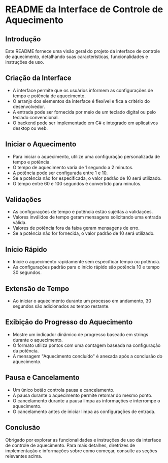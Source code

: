 # README da Interface de Controle de Aquecimento

## Introdução
Este README fornece uma visão geral do projeto da interface de controle de aquecimento, detalhando suas características, funcionalidades e instruções de uso.

## Criação da Interface
- A interface permite que os usuários informem as configurações de tempo e potência de aquecimento.
- O arranjo dos elementos da interface é flexível e fica a critério do desenvolvedor.
- A entrada pode ser fornecida por meio de um teclado digital ou pelo teclado convencional.
- O backend pode ser implementado em C# e integrado em aplicativos desktop ou web.

## Iniciar o Aquecimento
- Para iniciar o aquecimento, utilize uma configuração personalizada de tempo e potência.
- O tempo de aquecimento varia de 1 segundo a 2 minutos.
- A potência pode ser configurada entre 1 e 10.
- Se a potência não for especificada, o valor padrão de 10 será utilizado.
- O tempo entre 60 e 100 segundos é convertido para minutos.

## Validações
- As configurações de tempo e potência estão sujeitas a validações.
- Valores inválidos de tempo geram mensagens solicitando uma entrada válida.
- Valores de potência fora da faixa geram mensagens de erro.
- Se a potência não for fornecida, o valor padrão de 10 será utilizado.

## Início Rápido
- Inicie o aquecimento rapidamente sem especificar tempo ou potência.
- As configurações padrão para o início rápido são potência 10 e tempo 30 segundos.

## Extensão de Tempo
- Ao iniciar o aquecimento durante um processo em andamento, 30 segundos são adicionados ao tempo restante.

## Exibição do Progresso do Aquecimento
- Mostre um indicador dinâmico de progresso baseado em strings durante o aquecimento.
- O formato utiliza pontos com uma contagem baseada na configuração da potência.
- A mensagem "Aquecimento concluído" é anexada após a conclusão do aquecimento.

## Pausa e Cancelamento
- Um único botão controla pausa e cancelamento.
- A pausa durante o aquecimento permite retomar do mesmo ponto.
- O cancelamento durante a pausa limpa as informações e interrompe o aquecimento.
- O cancelamento antes de iniciar limpa as configurações de entrada.

## Conclusão
Obrigado por explorar as funcionalidades e instruções de uso da interface de controle de aquecimento. Para mais detalhes, diretrizes de implementação e informações sobre como começar, consulte as seções relevantes acima.
